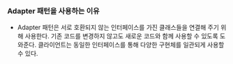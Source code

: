 ### Adapter 패턴을 사용하는 이유

- Adapter 패턴은 서로 호환되지 않는 인터페이스를 가진 클래스들을 연결해 주기 위해 사용한다. 기존 코드를 변경하지 않고도 새로운 코드와 함께 사용할 수 있도록 도와준다. 클라이언트는 동일한 인터페이스를 통해 다양한 구현체를 일관되게 사용할 수 있다.